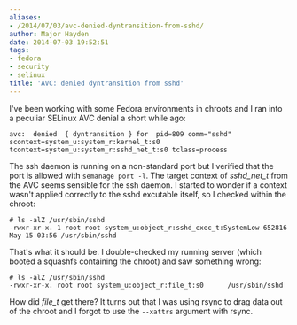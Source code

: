 ```yaml
---
aliases:
- /2014/07/03/avc-denied-dyntransition-from-sshd/
author: Major Hayden
date: 2014-07-03 19:52:51
tags:
- fedora
- security
- selinux
title: 'AVC: denied dyntransition from sshd'
---
```


I've been working with some Fedora environments in chroots and I ran into a peculiar SELinux AVC denial a short while ago:

```
avc:  denied  { dyntransition } for  pid=809 comm="sshd" scontext=system_u:system_r:kernel_t:s0 tcontext=system_u:system_r:sshd_net_t:s0 tclass=process
```


The ssh daemon is running on a non-standard port but I verified that the port is allowed with `semanage port -l`. The target context of _sshd\_net\_t_ from the AVC seems sensible for the ssh daemon. I started to wonder if a context wasn't applied correctly to the sshd excutable itself, so I checked within the chroot:

```
# ls -alZ /usr/sbin/sshd
-rwxr-xr-x. 1 root root system_u:object_r:sshd_exec_t:SystemLow 652816 May 15 03:56 /usr/sbin/sshd
```


That's what it should be. I double-checked my running server (which booted a squashfs containing the chroot) and saw something wrong:

```
# ls -alZ /usr/sbin/sshd
-rwxr-xr-x. root root system_u:object_r:file_t:s0      /usr/sbin/sshd
```


How did _file_t_ get there? It turns out that I was using rsync to drag data out of the chroot and I forgot to use the `--xattrs` argument with rsync.
